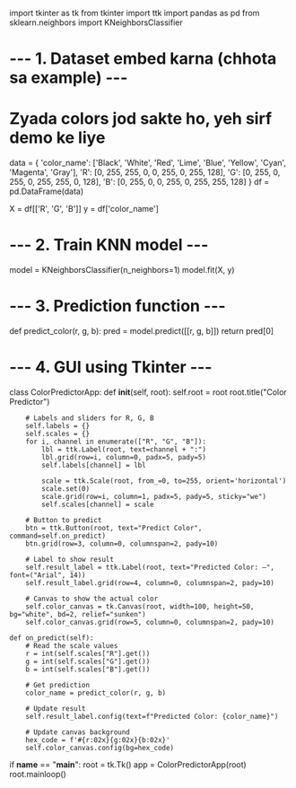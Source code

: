 import tkinter as tk
from tkinter import ttk
import pandas as pd
from sklearn.neighbors import KNeighborsClassifier

# --- 1. Dataset embed karna (chhota sa example) ---
# Zyada colors jod sakte ho, yeh sirf demo ke liye
data = {
    'color_name': ['Black', 'White', 'Red', 'Lime', 'Blue', 'Yellow', 'Cyan', 'Magenta', 'Gray'],
    'R': [0, 255, 255, 0, 0, 255, 0, 255, 128],
    'G': [0, 255, 0, 255, 0, 255, 255, 0, 128],
    'B': [0, 255, 0, 0, 255, 0, 255, 255, 128]
}
df = pd.DataFrame(data)

X = df[['R', 'G', 'B']]
y = df['color_name']

# --- 2. Train KNN model ---
model = KNeighborsClassifier(n_neighbors=1)
model.fit(X, y)

# --- 3. Prediction function ---
def predict_color(r, g, b):
    pred = model.predict([[r, g, b]])
    return pred[0]

# --- 4. GUI using Tkinter ---
class ColorPredictorApp:
    def __init__(self, root):
        self.root = root
        root.title("Color Predictor")

        # Labels and sliders for R, G, B
        self.labels = {}
        self.scales = {}
        for i, channel in enumerate(["R", "G", "B"]):
            lbl = ttk.Label(root, text=channel + ":")
            lbl.grid(row=i, column=0, padx=5, pady=5)
            self.labels[channel] = lbl

            scale = ttk.Scale(root, from_=0, to=255, orient='horizontal')
            scale.set(0)
            scale.grid(row=i, column=1, padx=5, pady=5, sticky="we")
            self.scales[channel] = scale

        # Button to predict
        btn = ttk.Button(root, text="Predict Color", command=self.on_predict)
        btn.grid(row=3, column=0, columnspan=2, pady=10)

        # Label to show result
        self.result_label = ttk.Label(root, text="Predicted Color: —", font=("Arial", 14))
        self.result_label.grid(row=4, column=0, columnspan=2, pady=10)

        # Canvas to show the actual color
        self.color_canvas = tk.Canvas(root, width=100, height=50, bg="white", bd=2, relief="sunken")
        self.color_canvas.grid(row=5, column=0, columnspan=2, pady=10)

    def on_predict(self):
        # Read the scale values
        r = int(self.scales["R"].get())
        g = int(self.scales["G"].get())
        b = int(self.scales["B"].get())

        # Get prediction
        color_name = predict_color(r, g, b)

        # Update result
        self.result_label.config(text=f"Predicted Color: {color_name}")

        # Update canvas background
        hex_code = f'#{r:02x}{g:02x}{b:02x}'
        self.color_canvas.config(bg=hex_code)


if __name__ == "__main__":
    root = tk.Tk()
    app = ColorPredictorApp(root)
    root.mainloop()
